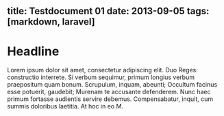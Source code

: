 title: Testdocument 01
date: 2013-09-05
tags: [markdown, laravel]
---
# Headline

Lorem ipsum dolor sit amet, consectetur adipiscing elit. Duo Reges: constructio interrete. Si verbum sequimur, primum longius verbum praepositum quam bonum. Scrupulum, inquam, abeunti; Occultum facinus esse potuerit, gaudebit; Murenam te accusante defenderem. Nunc haec primum fortasse audientis servire debemus. Compensabatur, inquit, cum summis doloribus laetitia. At hoc in eo M.